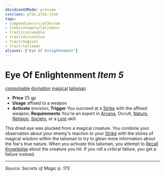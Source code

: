 ```yaml
---
obsidianUIMode: preview
cssclass: pf2e,pf2e-item
tags:
- compendium/src/pf2e/som
- item/category/talisman/
- trait/consumable
- trait/divination
- trait/magical
- trait/talisman
aliases: ["Eye Of Enlightenment"]
---
```

# Eye Of Enlightenment *Item 5*  
[consumable](consumable.md "Consumable Item Trait")  [divination](divination.md "Divination School Trait")  [magical](magical.md "Magical Item Trait")  [talisman](talisman.md "Talisman Item Trait")  

- **Price** 25 gp
- **Usage** affixed to a weapon
- **Activate** envision; **Trigger** You succeed at a [Strike](strike.md) with the affixed weapon; **Requirements** You're an expert in [Arcana](skills.md#Arcana), Occult, [Nature](skills.md#Nature), [Religion](skills.md#Religion), [Society](skills.md#Society), or a [Lore](skills.md#Lore) skill.

This dried eye was plucked from a magical creature. You combine your observation about your enemy's reaction to your [Strike](strike.md) with the stores of magical wisdom within the talisman to try to glean more information about the foe's true nature. When you activate this talisman, you attempt to [Recall Knowledge](recall-knowledge.md) about the creature you hit. If you roll a critical failure, you get a failure instead.


---
*Source: Secrets of Magic p. 173*